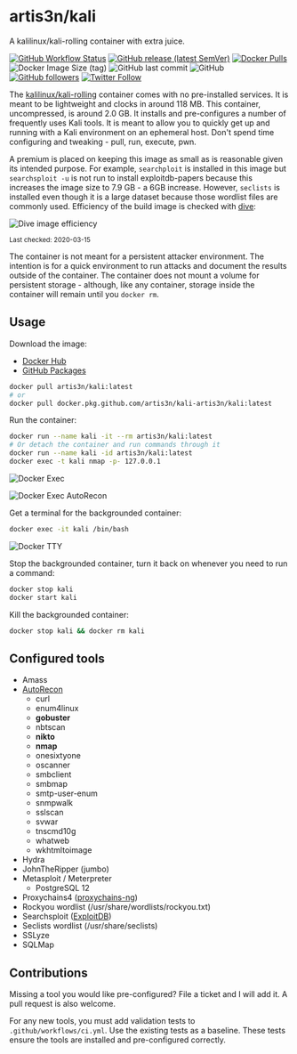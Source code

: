 # artis3n/kali

A kalilinux/kali-rolling container with extra juice.

[![GitHub Workflow Status](https://img.shields.io/github/workflow/status/artis3n/kali-artis3n/Docker%20Image%20CI)](https://github.com/artis3n/kali-artis3n/actions)
[![GitHub release (latest SemVer)](https://img.shields.io/github/v/release/artis3n/kali-artis3n)](https://github.com/artis3n/kali-artis3n/releases)
[![Docker Pulls](https://img.shields.io/docker/pulls/artis3n/kali)](https://hub.docker.com/r/artis3n/kali)
![Docker Image Size (tag)](https://img.shields.io/docker/image-size/artis3n/kali/latest)
![GitHub last commit](https://img.shields.io/github/last-commit/artis3n/kali-artis3n)
![GitHub](https://img.shields.io/github/license/artis3n/kali-artis3n)
[![GitHub followers](https://img.shields.io/github/followers/artis3n?style=social)](https://github.com/artis3n/)
[![Twitter Follow](https://img.shields.io/twitter/follow/artis3n?style=social)](https://twitter.com/Artis3n)

The [kalilinux/kali-rolling](https://www.kali.org/docs/containers/official-kalilinux-docker-images/) container comes with no pre-installed services.
It is meant to be lightweight and clocks in around 118 MB.
This container, uncompressed, is around 2.0 GB.
It installs and pre-configures a number of frequently uses Kali tools.
It is meant to allow you to quickly get up and running with a Kali environment on an ephemeral host.
Don't spend time configuring and tweaking - pull, run, execute, pwn.

A premium is placed on keeping this image as small as is reasonable given its intended purpose.
For example, `searchploit` is installed in this image but `searchsploit -u` is not run to install exploitdb-papers because this increases the image size to 7.9 GB - a 6GB increase.
However, `seclists` is installed even though it is a large dataset because those wordlist files are commonly used.
Efficiency of the build image is checked with [dive](https://github.com/wagoodman/dive):

![Dive image efficiency](resources/dive-efficiency.png)

<small>Last checked: 2020-03-15</small>

The container is not meant for a persistent attacker environment.
The intention is for a quick environment to run attacks and document the results outside of the container.
The container does not mount a volume for persistent storage - although, like any container, storage inside the container will remain until you `docker rm`.

## Usage

Download the image:

- [Docker Hub](https://hub.docker.com/r/artis3n/kali)
- [GitHub Packages](https://github.com/artis3n/kali-artis3n/packages/143757)

```bash
docker pull artis3n/kali:latest
# or
docker pull docker.pkg.github.com/artis3n/kali-artis3n/kali:latest
```

Run the container:

```bash
docker run --name kali -it --rm artis3n/kali:latest
# Or detach the container and run commands through it
docker run --name kali -id artis3n/kali:latest
docker exec -t kali nmap -p- 127.0.0.1
```

![Docker Exec](/resources/docker-exec.png)

![Docker Exec AutoRecon](/resources/docker-exec-autorecon.png)

Get a terminal for the backgrounded container:

```bash
docker exec -it kali /bin/bash
```

![Docker TTY](/resources/docker-tty.png)

Stop the backgrounded container, turn it back on whenever you need to run a command:

```bash
docker stop kali
docker start kali
```

Kill the backgrounded container:

```bash
docker stop kali && docker rm kali
```

## Configured tools

- Amass
- [AutoRecon](https://github.com/Tib3rius/AutoRecon)
  - curl
  - enum4linux
  - **gobuster**
  - nbtscan
  - **nikto**
  - **nmap**
  - onesixtyone
  - oscanner
  - smbclient
  - smbmap
  - smtp-user-enum
  - snmpwalk
  - sslscan
  - svwar
  - tnscmd10g
  - whatweb
  - wkhtmltoimage
- Hydra
- JohnTheRipper (jumbo)
- Metasploit / Meterpreter
  - PostgreSQL 12
- Proxychains4 ([proxychains-ng](https://github.com/rofl0r/proxychains-ng))
- Rockyou wordlist (/usr/share/wordlists/rockyou.txt)
- Searchsploit ([ExploitDB](https://www.exploit-db.com/searchsploit))
- Seclists wordlist (/usr/share/seclists)
- SSLyze
- SQLMap

## Contributions

Missing a tool you would like pre-configured? File a ticket and I will add it.
A pull request is also welcome.

For any new tools, you must add validation tests to `.github/workflows/ci.yml`. Use the existing tests as a baseline.
These tests ensure the tools are installed and pre-configured correctly.
